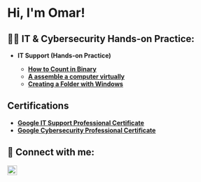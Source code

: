 <h1>Hi, I'm Omar!

<h2>👨‍💻 IT & Cybersecurity Hands-on Practice:</h2>

- <b> IT Support (Hands-on Practice)
  - [How to Count in Binary](https://github.com/OmarMoamenITCyber/Active-directory-Count-in-Binary)
  - [A  assemble a computer virtually ](https://github.com/OmarMoamenITCyber/Active-Directory-Assemble-a-Computer-virtually)
  - [Creating a Folder with Windows ](https://github.com/OmarMoamenITCyber/Qwiklabs-Creating-a-Folder-with-Windows)
  


<h2> Certifications</h2>

- [Google IT Support Professional Certificate](https://www.coursera.org/account/accomplishments/specialization/certificate/PQVM2JRH0NPF)
- [Google Cybersecurity Professional Certificate](https://www.coursera.org/account/accomplishments/specialization/certificate/X6UTFHXWSB0G)

<h2> 🤳 Connect with me:</h2>

[<img align="left" alt="JoshMadakor | LinkedIn" width="22px" src="https://cdn.jsdelivr.net/npm/simple-icons@v3/icons/linkedin.svg" />][linkedin]

[linkedin]: https://linkedin.com/in/omar-moamen-cybersecurity

<!--
**joshmadakor1/joshmadakor1** is a ✨ _special_ ✨ repository because its `README.md` (this file) appears on your GitHub profile.

Here are some ideas to get you started:

- 🔭 I’m currently working on ...
- 🌱 I’m currently learning ...
- 👯 I’m looking to collaborate on ...
- 🤔 I’m looking for help with ...
- 💬 Ask me about ...
- 📫 How to reach me: ...
- 😄 Pronouns: ...
- ⚡ Fun fact: ...
-->
